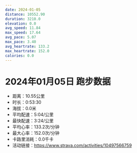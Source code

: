 ```yaml
---
date: 2024-01-05
distance: 10552.90
duration: 3210.0
elevation: 0.0
avg_speed: 11.84
max_speed: 17.64
avg_pace: 5.07
max_pace: 3.40
avg_heartrate: 133.2
max_heartrate: 152.0
calories: 0.0
---
```


# 2024年01月05日 跑步数据

- 距离：10.55公里
- 时长：0:53:30
- 海拔：0.0米
- 平均配速：5:04/公里
- 最快配速：3:24/公里
- 平均心率：133.2次/分钟
- 最大心率：152.0次/分钟
- 卡路里消耗：0.0千卡
- 活动链接：https://www.strava.com/activities/10497566759
